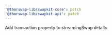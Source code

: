 ```yaml
---
'@thorswap-lib/swapkit-core': patch
'@thorswap-lib/swapkit-api': patch
---
```


Add transaction property to streamingSwap details
